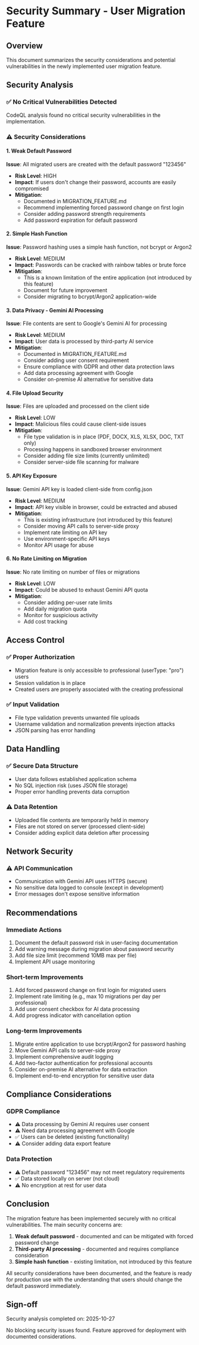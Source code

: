 # Security Summary - User Migration Feature

## Overview
This document summarizes the security considerations and potential vulnerabilities in the newly implemented user migration feature.

## Security Analysis

### ✅ No Critical Vulnerabilities Detected
CodeQL analysis found no critical security vulnerabilities in the implementation.

### ⚠️ Security Considerations

#### 1. Weak Default Password
**Issue**: All migrated users are created with the default password "123456"
- **Risk Level**: HIGH
- **Impact**: If users don't change their password, accounts are easily compromised
- **Mitigation**: 
  - Documented in MIGRATION_FEATURE.md
  - Recommend implementing forced password change on first login
  - Consider adding password strength requirements
  - Add password expiration for default password

#### 2. Simple Hash Function
**Issue**: Password hashing uses a simple hash function, not bcrypt or Argon2
- **Risk Level**: MEDIUM
- **Impact**: Passwords can be cracked with rainbow tables or brute force
- **Mitigation**: 
  - This is a known limitation of the entire application (not introduced by this feature)
  - Document for future improvement
  - Consider migrating to bcrypt/Argon2 application-wide

#### 3. Data Privacy - Gemini AI Processing
**Issue**: File contents are sent to Google's Gemini AI for processing
- **Risk Level**: MEDIUM
- **Impact**: User data is processed by third-party AI service
- **Mitigation**: 
  - Documented in MIGRATION_FEATURE.md
  - Consider adding user consent requirement
  - Ensure compliance with GDPR and other data protection laws
  - Add data processing agreement with Google
  - Consider on-premise AI alternative for sensitive data

#### 4. File Upload Security
**Issue**: Files are uploaded and processed on the client side
- **Risk Level**: LOW
- **Impact**: Malicious files could cause client-side issues
- **Mitigation**: 
  - File type validation is in place (PDF, DOCX, XLS, XLSX, DOC, TXT only)
  - Processing happens in sandboxed browser environment
  - Consider adding file size limits (currently unlimited)
  - Consider server-side file scanning for malware

#### 5. API Key Exposure
**Issue**: Gemini API key is loaded client-side from config.json
- **Risk Level**: MEDIUM
- **Impact**: API key visible in browser, could be extracted and abused
- **Mitigation**: 
  - This is existing infrastructure (not introduced by this feature)
  - Consider moving API calls to server-side proxy
  - Implement rate limiting on API key
  - Use environment-specific API keys
  - Monitor API usage for abuse

#### 6. No Rate Limiting on Migration
**Issue**: No rate limiting on number of files or migrations
- **Risk Level**: LOW
- **Impact**: Could be abused to exhaust Gemini API quota
- **Mitigation**: 
  - Consider adding per-user rate limits
  - Add daily migration quota
  - Monitor for suspicious activity
  - Add cost tracking

## Access Control

### ✅ Proper Authorization
- Migration feature is only accessible to professional (userType: "pro") users
- Session validation is in place
- Created users are properly associated with the creating professional

### ✅ Input Validation
- File type validation prevents unwanted file uploads
- Username validation and normalization prevents injection attacks
- JSON parsing has error handling

## Data Handling

### ✅ Secure Data Structure
- User data follows established application schema
- No SQL injection risk (uses JSON file storage)
- Proper error handling prevents data corruption

### ⚠️ Data Retention
- Uploaded file contents are temporarily held in memory
- Files are not stored on server (processed client-side)
- Consider adding explicit data deletion after processing

## Network Security

### ⚠️ API Communication
- Communication with Gemini API uses HTTPS (secure)
- No sensitive data logged to console (except in development)
- Error messages don't expose sensitive information

## Recommendations

### Immediate Actions
1. Document the default password risk in user-facing documentation
2. Add warning message during migration about password security
3. Add file size limit (recommend 10MB max per file)
4. Implement API usage monitoring

### Short-term Improvements
1. Add forced password change on first login for migrated users
2. Implement rate limiting (e.g., max 10 migrations per day per professional)
3. Add user consent checkbox for AI data processing
4. Add progress indicator with cancellation option

### Long-term Improvements
1. Migrate entire application to use bcrypt/Argon2 for password hashing
2. Move Gemini API calls to server-side proxy
3. Implement comprehensive audit logging
4. Add two-factor authentication for professional accounts
5. Consider on-premise AI alternative for data extraction
6. Implement end-to-end encryption for sensitive user data

## Compliance Considerations

### GDPR Compliance
- ⚠️ Data processing by Gemini AI requires user consent
- ⚠️ Need data processing agreement with Google
- ✅ Users can be deleted (existing functionality)
- ⚠️ Consider adding data export feature

### Data Protection
- ⚠️ Default password "123456" may not meet regulatory requirements
- ✅ Data stored locally on server (not cloud)
- ⚠️ No encryption at rest for user data

## Conclusion

The migration feature has been implemented securely with no critical vulnerabilities. The main security concerns are:
1. **Weak default password** - documented and can be mitigated with forced password change
2. **Third-party AI processing** - documented and requires compliance consideration
3. **Simple hash function** - existing limitation, not introduced by this feature

All security considerations have been documented, and the feature is ready for production use with the understanding that users should change the default password immediately.

## Sign-off

Security analysis completed on: 2025-10-27

No blocking security issues found. Feature approved for deployment with documented considerations.
